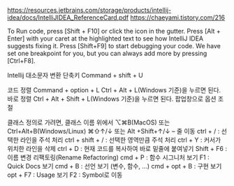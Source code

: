 
https://resources.jetbrains.com/storage/products/intellij-idea/docs/IntelliJIDEA_ReferenceCard.pdf
https://chaeyami.tistory.com/216



To Run code, press [Shift + F10] or click the <icon src="AllIcons.Actions.Execute"/> icon in the gutter.
Press [Alt + Enter] with your caret at the highlighted text to see how IntelliJ IDEA suggests fixing it.
Press [Shift+F9] to start debugging your code. We have set one <icon src="AllIcons.Debugger.Db_set_breakpoint"/> breakpoint for you, but you can always add more by pressing [Ctrl+F8].

Intellij 대소문자  변환 단축키
Command + shift + U

코드 정렬
Command + option + L
Ctrl + Alt + L(Windows 기준)을 누르면 된다. 바로 정렬
Ctrl + Alt + Shift + L(Windows 기준)을 누르면 된다. 팝업창으로 옵션 조절

클래스 정의로 가려면, 클래스 이름 위에서 ⌥⌘B(MacOS) 또는 Ctrl+Alt+B(Windows/Linux)
⌘⇧↑/↓ 또는 Alt +Shift+↑/↓ – 줄 이동
ctrl + / : 선택한 라인을 주석 처리
ctrl + shift + / : 선택한 영역만큼 주석 처리
ctrl + Y : 커서가 위치한 라인을 삭제
ctrl + D : 현재 코드를 복사하여 바로 밑줄에 붙여넣기
Shift + F6 : 이름 변경 리팩토링(Rename Refactoring)
cmd + P : 함수 시그니처 보기
F1 : Quick Docs 보기
cmd + B : 선언 보기 (변수, 함수, ...)
cmd + opt + B : 구현 보기
opt + F7 : Usage 보기
F2 : Symbol로 이동




